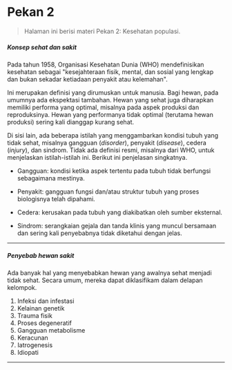 # Pekan 2

> Halaman ini berisi materi Pekan 2: Kesehatan populasi.

##### **Konsep sehat dan sakit**

Pada tahun 1958, Organisasi Kesehatan Dunia (WHO) mendefinisikan kesehatan sebagai "kesejahteraan fisik, mental, dan sosial yang lengkap dan bukan sekadar ketiadaan penyakit atau kelemahan".

Ini merupakan definisi yang dirumuskan untuk manusia. Bagi hewan, pada umumnya ada ekspektasi tambahan. Hewan yang sehat juga diharapkan memiliki performa yang optimal, misalnya pada aspek produksi dan reproduksinya. Hewan yang performanya tidak optimal (terutama hewan produksi) sering kali dianggap kurang sehat.

Di sisi lain, ada beberapa istilah yang menggambarkan kondisi tubuh yang tidak sehat, misalnya gangguan (*disorder*), penyakit (*disease*), cedera (*injury*), dan sindrom. Tidak ada definisi resmi, misalnya dari WHO, untuk menjelaskan istilah-istilah ini. Berikut ini penjelasan singkatnya.

- Gangguan: kondisi ketika aspek tertentu pada tubuh tidak berfungsi sebagaimana mestinya.

- Penyakit: gangguan fungsi dan/atau struktur tubuh yang proses biologisnya telah dipahami.

- Cedera: kerusakan pada tubuh yang diakibatkan oleh sumber eksternal.

- Sindrom: serangkaian gejala dan tanda klinis yang muncul bersamaan dan sering kali penyebabnya tidak diketahui dengan jelas.

---

##### **Penyebab hewan sakit**

Ada banyak hal yang menyebabkan hewan yang awalnya sehat menjadi tidak sehat. Secara umum, mereka dapat diklasifikam dalam delapan kelompok.

1. Infeksi dan infestasi
2. Kelainan genetik
3. Trauma fisik
4. Proses degeneratif
5. Gangguan metabolisme
6. Keracunan
7. Iatrogenesis
8. Idiopati

---
